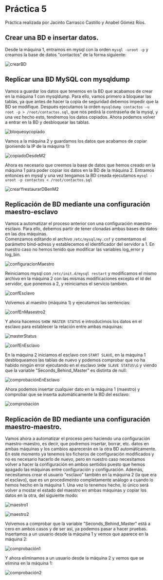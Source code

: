 Práctica 5
===========
Práctica realizada por Jacinto Carrasco Castillo y Anabel Gómez Ríos.  
  
Crear una BD e insertar datos.
-------------------------------
Desde la máquina 1, entramos en mysql con la orden `mysql -uroot -p` y creamos la base de datos "contactos" de la forma siguiente:  
  
![crearBD](https://github.com/JacintoCC/swap1415/blob/master/Prácticas/Práctica5/img/creandoDB.png)  
  
Replicar una BD MySQL con mysqldump
----------------------------------------
Vamos a guardar los datos que tenemos en la BD que acabamos de crear en la máquina 1 con mysqldump. Para ello, vamos primero a bloquear las tablas, ya que antes de hacer la copia de seguridad debemos impedir que la BD se modifique. Después ejecutamos la orden `mysqldump contactos -u root -p > /root/contactos.sql`, que nos pedirá la contraseña de la mysql, y una vez hecho esto, tendremos los datos copiados. Ahora podemos volver a entrar en la BD y desbloquear las tablas.  
  
![bloqueoycopiado](https://github.com/JacintoCC/swap1415/blob/master/Prácticas/Práctica5/img/bloqueoycopiado.png)  
  
Vamos a la máquina 2 y guardamos los datos que acabamos de copiar (poniendo la IP de la máquina 1):  
  
![copiadoDesdeM2](https://github.com/JacintoCC/swap1415/blob/master/Prácticas/Práctica5/img/copiadoDesdeM2.png)  
  
Ahora es necesario que creemos la base de datos que hemos creado en la máquina 1 para poder copiar los datos en la BD de la máquina 2. Entramos entonces en mysql y una vez tengamos la BD creada ejecutamos `mysql -uroot -p contactos < /root/contactos.sql`  
  
![crearYrestaurarDBenM2](https://github.com/JacintoCC/swap1415/blob/master/Prácticas/Práctica5/img/crearYrestaurarDBenM2.png)  
  
Replicación de BD mediante una configuración maestro-esclavo
-------------------------------------------------------------
Vamos a automatizar el proceso anterior con una configuración maestro-esclavo. Para ello, debemos partir de tener clonadas ambas bases de datos en las dos máquinas.  
Comenzamos editando el archivo `/etc/mysql/my.cnf` y comentamos el parámetro bind-adress y establecemos el identificador del servidor a 1. En nuestro caso no hemos tenido que modificar las variables log_error y log_bin.  
  
![configuracionMaestro](https://github.com/JacintoCC/swap1415/blob/master/Prácticas/Práctica5/img/configuracionMaestro.png)  
  
Reiniciamos mysql con `/etc/init.d/mysql restart` y modificamos el mismo archivo en la máquina 2 con las mismas modificaciones excepto el id del servidor, que ponemos a 2, y reiniciamos el servicio también.  
  
![confEsclavo](https://github.com/JacintoCC/swap1415/blob/master/Prácticas/Práctica5/img/confEsclavo.png)
  
Volvemos al maestro (máquina 1) y ejecutamos las sentencias:  
  
![confEnMasestro2](https://github.com/JacintoCC/swap1415/blob/master/Prácticas/Práctica5/img/confEnMaestro2.png)  
  
Y ahora hacemos `SHOW MASTER STATUS` e introducimos los datos en el esclavo para establecer la relación entre ambas máquinas:  
  
![masterStatus](https://github.com/JacintoCC/swap1415/blob/master/Prácticas/Práctica5/img/masterStatus.png)  
  
![confEnEsclavo](https://github.com/JacintoCC/swap1415/blob/master/Prácticas/Práctica5/img/ConfEnEsclavo(datos).png)  
  
En la máquina 2 iniciamos el esclavo con `START SLAVE`, en la máquina 1 desbloqueamos las tablas de nuevo y podemos comprobar que no ha habido ningún error ejecutando en el esclavo `SHOW SLAVE STATUS\G` y viendo que la variable "Seconds_Behind_Master" es distinta de null:  
  
![comprobaciónEnEsclavo](https://github.com/JacintoCC/swap1415/blob/master/Prácticas/Práctica5/img/comprobaci%C3%B3nEnEsclavo.png)  
  
Ahora podemos insertar cualquier dato en la máquina 1 (maestro) y comprobar que se inserta automáticamente la BD del esclavo:  
  
![comprobación](https://github.com/JacintoCC/swap1415/blob/master/Prácticas/Práctica5/img/comprobacionEnM2.png)  
  
Replicación de BD mediante una configuración maestro-maestro.
--------------------------------------------------------------
Vamos ahora a automatizar el proceso pero haciendo una configuración maestro-maestro, es decir, que podremos insertar, borrar, etc. datos en ambas máquinas y los cambios aparecerán en la otra BD automáticamente.  
En este momento ya tenemos los ficheros de configuración modificados y no es necesario hacerlo de nuevo, pero en nuestro caso necesitamos volver a hacer la configuración en ambos sentidos puesto que hemos apagado las máquinas entre configuración y configuración. Además, necesitamos crear el usuario "esclavo" también en la máquina 2 (la que era el esclavo), que es un procedimeinto completamente análogo a cuando lo hemos hecho en la máquina 1. Una vez lo tenemos hecho, lo único será volver a mostar el estado del maestro en ambas máquinas y copiar los datos en la otra, del siguiente modo:  
  
![maestro1](https://github.com/JacintoCC/swap1415/blob/master/Prácticas/Práctica5/img/maestro%20maestro/maestro1.png)  
  
![maestro2](https://github.com/JacintoCC/swap1415/blob/master/Prácticas/Práctica5/img/maestro%20maestro/maestro2.png)  
  
Volvemos a comprobar que la variable "Seconds_Behind_Master" está a cero en ambos casos y de ser así, ya podemos pasar a hacer pruebas. Insertamos a un usuario desde la máquina 1 y vemos que aparece en la máquina 2:  
  
![comprobación1](https://github.com/JacintoCC/swap1415/blob/master/Prácticas/Práctica5/img/maestro%20maestro/comprobacion1.png)  
  
Y ahora eliminamos a un usuario desde la máquina 2 y vemos que se elimina en la máquina 1:  
  
![comprobación2](https://github.com/JacintoCC/swap1415/blob/master/Prácticas/Práctica5/img/maestro%20maestro/comprobacion2.png)
